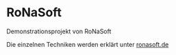 # RoNaSoft
Demonstrationsprojekt von RoNaSoft

Die einzelnen Techniken werden erklärt unter [ronasoft.de](https://ronasoft.de/)
